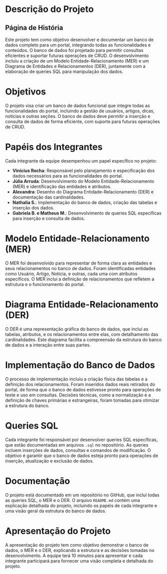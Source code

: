 # Descrição do Projeto
## Página de História
Este projeto tem como objetivo desenvolver e documentar um banco de dados completo para um portal, integrando todas as funcionalidades e conteúdos. O banco de dados foi projetado para permitir consultas eficientes e suportar futuras operações de CRUD. O desenvolvimento incluiu a criação de um Modelo Entidade-Relacionamento (MER) e um Diagrama de Entidades e Relacionamentos (DER), juntamente com a elaboração de queries SQL para manipulação dos dados.

# Objetivos
O projeto visa criar um banco de dados funcional que integre todas as funcionalidades do portal, incluindo a gestão de usuários, artigos, dicas, notícias e outras seções. O banco de dados deve permitir a inserção e consulta de dados de forma eficiente, com suporte para futuras operações de CRUD.

# Papéis dos Integrantes
Cada integrante da equipe desempenhou um papel específico no projeto:
- **Vinícius Rocha**: Responsável pelo planejamento e especificação dos dados necessários para as funcionalidades do portal.
- **Júlia Arruda**: Desenvolvimento do Modelo Entidade-Relacionamento (MER) e identificação das entidades e atributos.
- **Alexandra**: Desenho do Diagrama Entidade-Relacionamento (DER) e documentação das cardinalidades.
- **Nathalia S.**: Implementação do banco de dados, criação das tabelas e inserção dos dados.
- **Gabriela B. e Matheus M.**: Desenvolvimento de queries SQL específicas para inserção e consulta de dados.

# Modelo Entidade-Relacionamento (MER)
O MER foi desenvolvido para representar de forma clara as entidades e seus relacionamentos no banco de dados. Foram identificadas entidades como Usuário, Artigo, Notícia, e outras, cada uma com atributos específicos. O MER inclui a definição de relacionamentos que refletem a estrutura e o funcionamento do portal.

# Diagrama Entidade-Relacionamento (DER)
O DER é uma representação gráfica do banco de dados, que inclui as tabelas, atributos, e os relacionamentos entre elas, com detalhamento das cardinalidades. Este diagrama facilita a compreensão da estrutura do banco de dados e a interação entre suas partes.

# Implementação do Banco de Dados
O processo de implementação incluiu a criação física das tabelas e a definição dos relacionamentos. Foram inseridos dados reais retirados do portal, de forma que o banco de dados estivesse pronto para operações de teste e uso em consultas. Decisões técnicas, como a normalização e a definição de chaves primárias e estrangeiras, foram tomadas para otimizar a estrutura do banco.

# Queries SQL
Cada integrante foi responsável por desenvolver queries SQL específicas, que estão documentadas em arquivos `.sql` no repositório. As queries incluem inserções de dados, consultas e comandos de modificação. O objetivo é garantir que o banco de dados esteja pronto para operações de inserção, atualização e exclusão de dados.

# Documentação
O projeto está documentado em um repositório no GitHub, que inclui todas as queries SQL, o MER e o DER. O arquivo `README.md` contém uma explicação detalhada do projeto, incluindo os papéis de cada integrante e uma visão geral da estrutura do banco de dados.

# Apresentação do Projeto
A apresentação do projeto tem como objetivo demonstrar o banco de dados, o MER e o DER, explicando a estrutura e as decisões tomadas no desenvolvimento. A equipe terá 10 minutos para apresentar e cada integrante participará para fornecer uma visão completa e detalhada do projeto.
